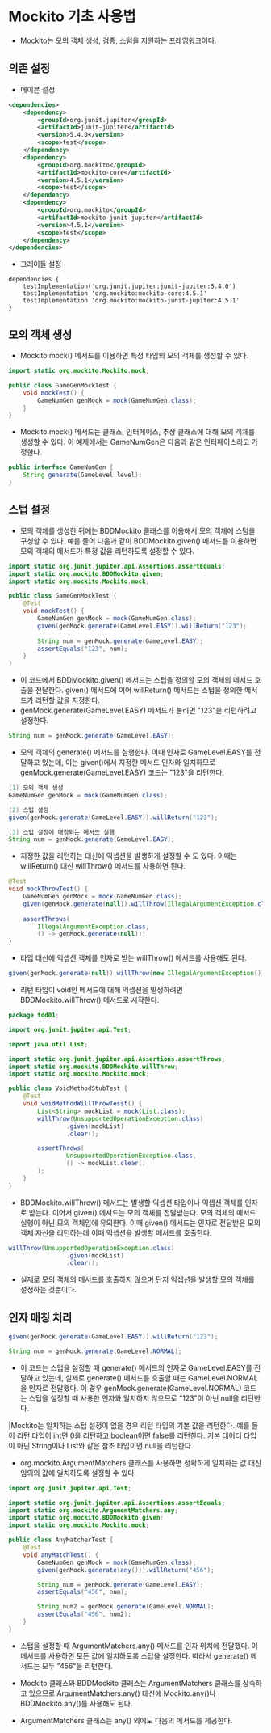 # Mockito 기초 사용법
- Mockito는 모의 객체 생성, 검증, 스텀을 지원하는 프레임워크이다. 

## 의존 설정
- 메이븐 설정
```xml
<dependencies>
	<dependency>
		<groupId>org.junit.jupiter</groupId>
		<artifactId>junit-jupiter</artifactId>
		<version>5.4.0</version>
		<scope>test</scope>
	</dependency>
	<dependency>
		<groupId>org.mockito</groupId>
		<artifactId>mockito-core</artifactId>
		<version>4.5.1</version>
		<scope>test</scope>
	</dependency>
	<dependency>
		<groupId>org.mockito</groupId>
		<artifactId>mockito-junit-jupiter</artifactId>
		<version>4.5.1</version>
		<scope>test</scope>
	</dependency>
</dependencies>
```

- 그래이들 설정
```
dependencies {
	testImplementation('org.junit.jupiter:junit-jupiter:5.4.0')
	testImplementation 'org.mockito:mockito-core:4.5.1'
    testImplementation 'org.mockito:mockito-junit-jupiter:4.5.1'
}
```

## 모의 객체 생성
- Mockito.mock() 메서드를 이용하면 특정 타입의 모의 객체를 생성할 수 있다.

```java
import static org.mockito.Mockito.mock;

public class GameGenMockTest {
    void mockTest() {
        GameNumGen genMock = mock(GameNumGen.class);
    }
}
```

- Mockito.mock() 메서드는 클래스, 인터페이스, 추상 클래스에 대해 모의 객체를 생성할 수 있다. 이 예제에서는 GameNumGen은 다음과 같은 인터페이스라고 가정한다.

```java
public interface GameNumGen {
	String generate(GameLevel level);
}
```

## 스텁 설정
- 모의 객체를 생성한 뒤에는 BDDMockito 클래스를 이용해서 모의 객체에 스텀을 구성할 수 있다. 예를 들어 다음과 같이 BDDMockito.given() 메서드를 이용하면 모의 객체의 메서드가 특정 값을 리턴하도록 설정할 수 있다.

```java
import static org.junit.jupiter.api.Assertions.assertEquals;
import static org.mockito.BDDMockito.given;
import static org.mockito.Mockito.mock;

public class GameGenMockTest {
	@Test
	void mockTest() {
		GameNumGen genMock = mock(GameNumGen.class);
		given(genMock.generate(GameLevel.EASY)).willReturn("123");
		
		String num = genMock.generate(GameLevel.EASY);
		assertEquals("123", num);
	}
}
```

- 이 코드에서 BDDMockito.given() 메서드는 스텁을 정의할 모의 객체의 메서드 호출을 전달한다. given() 메서드에 이어 willReturn() 메서드는 스텁을 정의한 메서드가 리턴할 값을 지정한다. 
- genMock.generate(GameLevel.EASY) 메서드가 불리면 "123"을 리턴하려고 설정한다.

```java
String num = genMock.generate(GameLevel.EASY);
```
- 모의 객체의 generate() 메서드를 실행한다. 이때 인자로 GameLevel.EASY를 전달하고 있는데, 이는 given()에서 지정한 메서드 인자와 일치하므로 genMock.generate(GameLevel.EASY) 코드는 "123"을 리턴한다.

```java 
(1) 모의 객체 생성
GameNumGen genMock = mock(GameNumGen.class);

(2) 스텁 설정
given(genMock.generate(GameLevel.EASY)).willReturn("123");

(3) 스텁 설정에 매칭되는 메서드 실행
String num = genMock.generate(GameLevel.EASY);
```

- 지정한 값을 리턴하는 대신에 익셉션을 발생하게 설정할 수 도 있다. 이때는 willReturn() 대신 willThrow() 메서드를 사용하면 된다.
```java 
@Test
void mockThrowTest() {
	GameNumGen genMock = mock(GameNumGen.class);
	given(genMock.generate(null)).willThrow(IllegalArgumentException.class);
	
	assertThrows(
		IllegalArgumentException.class,
		() -> genMock.generate(null));
}
```

- 타입 대신에 익셉션 객체를 인자로 받는 willThrow() 메서드를 사용해도 된다.

```java
given(genMock.generate(null)).willThrow(new IllegalArgumentException());
```

- 리턴 타입이 void인 메서드에 대해 익셉션을 발생하려면 BDDMockito.willThrow() 메서드로 시작한다.

```java
package tdd01;

import org.junit.jupiter.api.Test;

import java.util.List;

import static org.junit.jupiter.api.Assertions.assertThrows;
import static org.mockito.BDDMockito.willThrow;
import static org.mockito.Mockito.mock;

public class VoidMethodStubTest {
    @Test
    void voidMethodWillThrowTesst() {
        List<String> mockList = mock(List.class);
        willThrow(UnsupportedOperationException.class)
                .given(mockList)
                .clear();

        assertThrows(
                UnsupportedOperationException.class,
                () -> mockList.clear()
        );
    }
}
```
- BDDMockito.willThrow() 메서드는 발생할 익셉션 타입이나 익셉션 객체를 인자로 받는다. 이어서 given() 메서드는 모의 객체를 전달받는다. 모의 객체의 메서드 실행이 아닌 모의 객체임에 유의한다. 이때 given() 메서드는 인자로 전달받은 모의 객체 자신을 리턴하는데 이때 익셉션을 발생할 메서드를 호출한다. 

```java
willThrow(UnsupportedOperationException.class)
                .given(mockList)
                .clear();
```
- 실제로 모의 객체의 메서드를 호출하지 않으며 단지 익셉션을 발생할 모의 객체를 설정하는 것뿐이다.

## 인자 매칭 처리

```java
given(genMock.generate(GameLevel.EASY)).willReturn("123");

String num = genMock.generate(GameLevel.NORMAL);
```

- 이 코드는 스텁을 설정할 때 generate() 메서드의 인자로 GameLevel.EASY를 전달하고 있는데, 실제로 generate() 메서드를 호출할 때는 GameLevel.NORMAL을 인자로 전달했다. 이 경우 genMock.generate(GameLevel.NORMAL) 코드는 스텁을 설정할 때 사용한 인자와 일치하지 않으므로 "123"이 아닌 null을 리턴한다.

|Mockito는 일치하는 스텁 설정이 없을 경우 리턴 타입의 기본 값을 리턴한다. 예를 들어 리턴 타입이 int면 0을 리턴하고 boolean이면 false를 리턴한다. 기본 데이터 타입이 아닌 String이나 List와 같은 참조 타입이면 null을 리턴한다.

- org.mockito.ArgumentMatchers 클래스를 사용하면 정확하게 일치하는 값 대신 임의의 값에 일치하도록 설정할 수 있다. 

```java
import org.junit.jupiter.api.Test;

import static org.junit.jupiter.api.Assertions.assertEquals;
import static org.mockito.ArgumentMatchers.any;
import static org.mockito.BDDMockito.given;
import static org.mockito.Mockito.mock;

public class AnyMatcherTest {
    @Test
    void anyMatchTest() {
        GameNumGen genMock = mock(GameNumGen.class);
        given(genMock.generate(any())).willReturn("456");

        String num = genMock.generate(GameLevel.EASY);
        assertEquals("456", num);

        String num2 = genMock.generate(GameLevel.NORMAL);
        assertEquals("456", num2);
    }
}
```
- 스텁을 설정할 때 ArgumentMatchers.any() 메서드를 인자 위치에 전달했다. 이 메서드를 사용하면 모든 값에 일치하도록 스텁을 설정한다. 따라서 generate() 메서드는 모두 "456"을 리턴한다.

- Mockito 클래스와 BDDMockito 클래스는 ArgumentMatchers 클래스를 상속하고 있으므로 ArgumentMatchers.any() 대신에 Mockito.any()나 BDDMockito.any()를 사용해도 된다.

- ArgumentMatchers 클래스는 any() 외에도 다음의 메서드를 제공한다.
